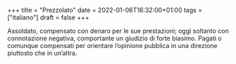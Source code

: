 +++
title = "Prezzolato"
date = 2022-01-06T16:32:00+01:00
tags = ["italiano"]
draft = false
+++

Assoldato, compensato con denaro per le sue prestazioni; oggi soltanto con connotazione negativa, comportante un giudizio di forte biasimo.
Pagati o comunque compensati per orientare l’opinione pubblica in una direzione piuttosto che in un’altra.
